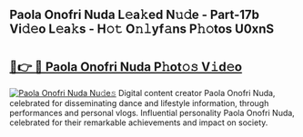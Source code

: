 ## Paola Onofri Nuda L𝚎a𝚔ed N𝚞𝚍e - Part-17b Vi𝚍𝚎o L𝚎a𝚔s - H𝚘𝚝 O𝚗𝚕yf𝚊ns P𝚑𝚘tos U0xnS

# <h2><a href="http://kf7czp3.oniu.top/?m=Paola+Onofri+Nuda">🔗👉 🔴 Paola Onofri Nuda P𝚑ot𝚘𝚜 V𝚒d𝚎o</a></h2>

[![Paola Onofri Nuda Nu𝚍e𝚜](https://i.imgur.com/0qMVB7G.gif)](http://kf7czp3.oniu.top/?m=Paola+Onofri+Nuda)
Digital content creator Paola Onofri Nuda, celebrated for disseminating dance and lifestyle information, through performances and personal vlogs. Influential personality Paola Onofri Nuda, celebrated for their remarkable achievements and impact on society.  
